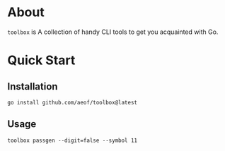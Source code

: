 # About
`toolbox` is A collection of handy CLI tools to get you acquainted with Go.

# Quick Start
## Installation
```shell
go install github.com/aeof/toolbox@latest
```

## Usage
```shell
toolbox passgen --digit=false --symbol 11
```